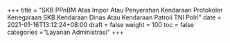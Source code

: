 +++
title = "SKB PPnBM Atas Impor Atau Penyerahan Kendaraan Protokoler Kenegaraan SKB  Kendaraan Dinas Atau Kendaraan Patroli TNI Polri"
date = 2021-01-16T13:12:24+08:00
draft = false
weight = 100
toc = false
categories ="Layanan Administrasi"
+++